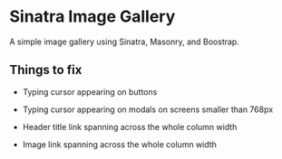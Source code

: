 # Sinatra Image Gallery

A simple image gallery using Sinatra, Masonry, and Boostrap.

## Things to fix

- Typing cursor appearing on buttons
- Typing cursor appearing on modals on screens smaller than 768px

- Header title link spanning across the whole column width
- Image link spanning across the whole column width
